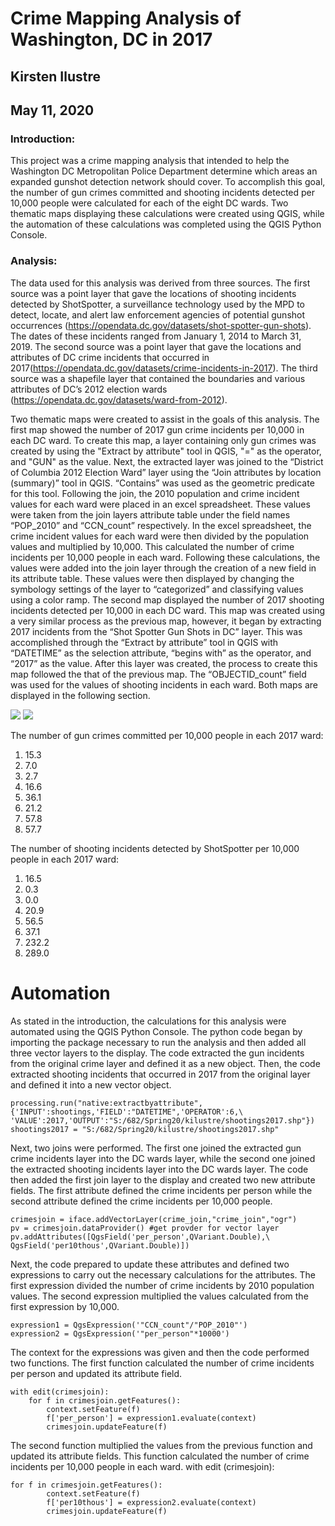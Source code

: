 # Crime Mapping Analysis of Washington, DC in 2017
## Kirsten Ilustre
## May 11, 2020

### Introduction: 
This project was a crime mapping analysis that intended to help the Washington DC Metropolitan Police Department determine which areas an expanded gunshot detection network should cover. To accomplish this goal, the number of gun crimes committed and shooting incidents detected per 10,000 people were calculated for each of the eight DC wards. Two thematic maps displaying these calculations were created using QGIS, while the automation of these calculations was completed using the QGIS Python Console. 

### Analysis:
The data used for this analysis was derived from three sources. The first source was a point layer that gave the locations of shooting incidents detected by ShotSpotter, a surveillance technology used by the MPD to detect, locate, and alert law enforcement agencies of potential gunshot occurrences (https://opendata.dc.gov/datasets/shot-spotter-gun-shots). The dates of these incidents ranged from January 1, 2014 to March 31, 2019. The second source was a point layer that gave the locations and attributes of DC crime incidents that occurred in 2017(https://opendata.dc.gov/datasets/crime-incidents-in-2017). The third source was a shapefile layer that contained the boundaries and various attributes of DC’s 2012 election wards (https://opendata.dc.gov/datasets/ward-from-2012).

Two thematic maps were created to assist in the goals of this analysis. The first map showed the number of 2017 gun crime incidents per 10,000 in each DC ward. To create this map, a layer containing only gun crimes was created by using the "Extract by attribute" tool in QGIS, "=" as the operator, and "GUN" as the value. Next, the extracted layer was joined to the “District of Columbia 2012 Election Ward” layer using the “Join attributes by location (summary)” tool in QGIS. “Contains” was used as the geometric predicate for this tool. Following the join, the 2010 population and crime incident values for each ward were placed in an excel spreadsheet. These values were taken from the join layers attribute table under the field names “POP_2010” and “CCN_count” respectively. In the excel spreadsheet, the crime incident values for each ward were then divided by the population values and multiplied by 10,000. This calculated the number of crime incidents per 10,000 people in each ward. Following these calculations, the values were added into the join layer through the creation of a new field in its attribute table. These values were then displayed by changing the symbology settings of the layer to “categorized” and classifying values using a color ramp. The second map displayed the number of 2017 shooting incidents detected per 10,000 in each DC ward. This map was created using a very similar process as the previous map, however, it began by extracting 2017 incidents from the “Shot Spotter Gun Shots in DC” layer. This was accomplished through the “Extract by attribute” tool in QGIS with “DATETIME” as the selection attribute, “begins with” as the operator, and “2017” as the value. After this layer was created, the process to create this map followed the that of the previous map. The “OBJECTID_count” field was used for the values of shooting incidents in each ward. Both maps are displayed in the following section. 

![](CrimeIncidents2017.jpeg)
![](ShootingIncidents2017.jpeg)

The number of gun crimes committed per 10,000 people in each 2017 ward:
1. 15.3
2. 7.0
3. 2.7
4. 16.6
5. 36.1
6. 21.2
7. 57.8
8. 57.7

The number of shooting incidents detected by ShotSpotter per 10,000 people in each 2017 ward:
1. 16.5
2. 0.3
3. 0.0
4. 20.9
5. 56.5
6. 37.1
7. 232.2
8. 289.0

# Automation

As stated in the introduction, the calculations for this analysis were automated using the QGIS Python Console. The python code began by importing the package necessary to run the analysis and then added all three vector layers to the display. The code extracted the gun incidents from the original crime layer and defined it as a new object. Then, the code extracted shooting incidents that occurred in 2017 from the original layer and defined it into a new vector object.
```
processing.run("native:extractbyattribute",{'INPUT':shootings,'FIELD':"DATETIME",'OPERATOR':6,\
'VALUE':2017,'OUTPUT':"S:/682/Spring20/kilustre/shootings2017.shp"})
shootings2017 = "S:/682/Spring20/kilustre/shootings2017.shp"
```
Next, two joins were performed. The first one joined the extracted gun crime incidents layer into the DC wards layer, while the second one joined the extracted shooting incidents layer into the DC wards layer. The code then added the first join layer to the display and created two new attribute fields. The first attribute defined the crime incidents per person while the second attribute defined the crime incidents per 10,000 people. 
```
crimesjoin = iface.addVectorLayer(crime_join,"crime_join","ogr")
pv = crimesjoin.dataProvider() #get provder for vector layer
pv.addAttributes([QgsField('per_person',QVariant.Double),\
QgsField('per10thous',QVariant.Double)]) 
```
Next, the code prepared to update these attributes and defined two expressions to carry out the necessary calculations for the attributes. The first expression divided the number of crime incidents by 2010 population values. The second expression multiplied the values calculated from the first expression by 10,000.
```
expression1 = QgsExpression('"CCN_count"/"POP_2010"')
expression2 = QgsExpression('"per_person"*10000')
```
The context for the expressions was given and then the code performed two functions. The first function calculated the number of crime incidents per person and updated its attribute field. 
```
with edit(crimesjoin):
    for f in crimesjoin.getFeatures():
        context.setFeature(f)
        f['per_person'] = expression1.evaluate(context)
        crimesjoin.updateFeature(f)
```
The second function multiplied the values from the previous function and updated its attribute fields. This function calculated the number of crime incidents per 10,000 people in each ward. 
with edit (crimesjoin):
```
for f in crimesjoin.getFeatures():
        context.setFeature(f)
        f['per10thous'] = expression2.evaluate(context)
        crimesjoin.updateFeature(f)
```
